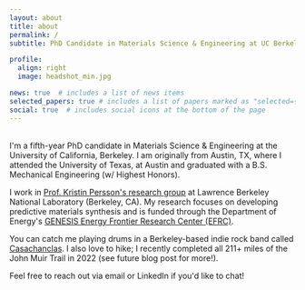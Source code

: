 ```yaml
---
layout: about
title: about
permalink: /
subtitle: PhD Candidate in Materials Science & Engineering at UC Berkeley

profile:
  align: right
  image: headshot_min.jpg

news: true  # includes a list of news items
selected_papers: true # includes a list of papers marked as "selected={true}"
social: true  # includes social icons at the bottom of the page
---
```


\
I'm a fifth-year PhD candidate in Materials Science & Engineering at the University of California, Berkeley. I am originally from Austin, TX, where I attended the University of Texas, at Austin and graduated with a B.S. Mechanical Engineering (w/ Highest Honors).

I work in [Prof. Kristin Persson's research group](https://perssongroup.lbl.gov/) at Lawrence
Berkeley National Laboratory (Berkeley, CA). My research focuses on developing predictive materials
synthesis and is funded through the Department of Energy's [GENESIS Energy Frontier
Research Center (EFRC)](https://www.stonybrook.edu/genesis/).

You can catch me playing drums in a Berkeley-based indie rock band
called [Casachanclas](https://casachanclas.bandcamp.com/). I also love to hike; I
recently completed all 211+ miles of the John Muir Trail in 2022 (see future
blog post for more!).

Feel free to reach out via email or LinkedIn if you'd like to chat!
